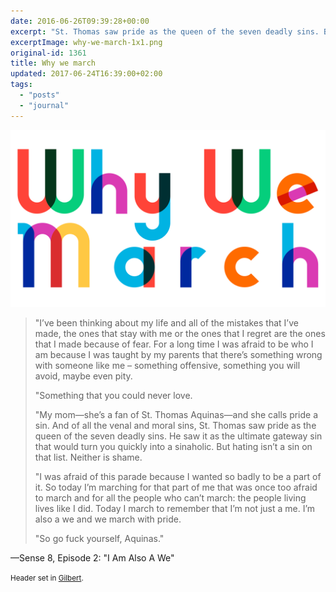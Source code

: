 ```yaml
---
date: 2016-06-26T09:39:28+00:00
excerpt: "St. Thomas saw pride as the queen of the seven deadly sins. But hating isn’t a sin on that list."
excerptImage: why-we-march-1x1.png
original-id: 1361
title: Why we march
updated: 2017-06-24T16:39:00+02:00
tags:
  - "posts"
  - "journal"
---
```


<img src="why-we-march-16x9.png" alt="Why we march"/>

> "I’ve been thinking about my life and all of the mistakes that I’ve made, the ones that stay with me or the ones that I regret are the ones that I made because of fear. For a long time I was afraid to be who I am because I was taught by my parents that there’s something wrong with someone like me – something offensive, something you will avoid, maybe even pity.
>
> "Something that you could never love.
>
> "My mom—she’s a fan of St. Thomas Aquinas—and she calls pride a sin. And of all the venal and moral sins, St. Thomas saw pride as the queen of the seven deadly sins. He saw it as the ultimate gateway sin that would turn you quickly into a sinaholic. But hating isn’t a sin on that list. Neither is shame.
>
> "I was afraid of this parade because I wanted so badly to be a part of it. So today I’m marching for that part of me that was once too afraid to march and for all the people who can’t march: the people living lives like I did. Today I march to remember that I’m not just a me. I’m also a we and we march with pride.
>
> "So go fuck yourself, Aquinas."

—Sense 8, Episode 2: "I Am Also A We"

<small>Header set in <a href="https://www.typewithpride.com/">Gilbert</a>.</small>

